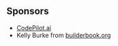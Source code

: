 ## Sponsors

- [CodePilot.ai](https://codepilot.ai/)
- Kelly Burke from [builderbook.org](https://builderbook.org/)
